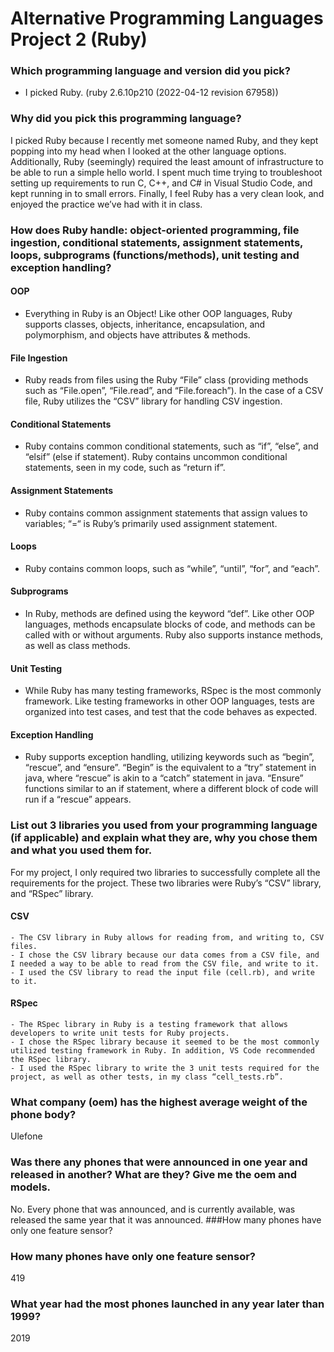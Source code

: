 # Alternative Programming Languages Project 2 (Ruby)


### Which programming language and version did you pick? 
* I picked Ruby. (ruby 2.6.10p210 (2022-04-12 revision 67958)) 


### Why did you pick this programming language?
I picked Ruby because I recently met someone named Ruby, and they kept popping into my head when I looked at the other language options. Additionally, Ruby (seemingly) required the least amount of infrastructure to be able to run a simple hello world. I spent much time trying to troubleshoot setting up requirements to run C, C++, and C# in Visual Studio Code, and kept running in to small errors. Finally, I feel Ruby has a very clean look, and enjoyed the practice we’ve had with it in class.

### How does Ruby handle: object-oriented programming, file ingestion, conditional statements, assignment statements, loops, subprograms (functions/methods), unit testing and exception handling?

#### OOP 
- Everything in Ruby is an Object! Like other OOP languages, Ruby supports classes, objects, inheritance, encapsulation, and polymorphism, and objects have attributes & methods. 
#### File Ingestion 
- Ruby reads from files using the Ruby “File” class (providing methods such as “File.open”, “File.read”, and “File.foreach”). In the case of a CSV file, Ruby utilizes the “CSV” library for handling CSV ingestion. 
#### Conditional Statements 
- Ruby contains common conditional statements, such as “if”, “else”, and “elsif” (else if statement). Ruby contains uncommon conditional statements, seen in my code, such as “return if”.
#### Assignment Statements 
- Ruby contains common assignment statements that assign values to variables; “=“ is Ruby’s primarily used assignment statement.
#### Loops 
- Ruby contains common loops, such as “while”, “until”, “for”, and “each”. 
#### Subprograms 
- In Ruby, methods are defined using the keyword “def”. Like other OOP languages, methods encapsulate blocks of code, and methods can be called with or without arguments. Ruby also supports instance methods, as well as class methods.
#### Unit Testing 
- While Ruby has many testing frameworks, RSpec is the most commonly framework. Like testing frameworks in other OOP languages, tests are organized into test cases, and test that the code behaves as expected. 
#### Exception Handling 
- Ruby supports exception handling, utilizing keywords such as “begin”, “rescue”, and “ensure”. “Begin” is the equivalent to a “try” statement in java, where “rescue” is akin to a “catch” statement in java. “Ensure” functions similar to an if statement, where a different block of code will run if a “rescue” appears.

### List out 3 libraries you used from your programming language (if applicable) and explain what they are, why you chose them and what you used them for.

For my project, I only required two libraries to successfully complete all the requirements for the project. These two libraries were Ruby’s “CSV” library, and “RSpec” library.

#### CSV
	- The CSV library in Ruby allows for reading from, and writing to, CSV files.
	- I chose the CSV library because our data comes from a CSV file, and I needed a way to be able to read from the CSV file, and write to it.
	- I used the CSV library to read the input file (cell.rb), and write to it.
	
#### RSpec
	- The RSpec library in Ruby is a testing framework that allows developers to write unit tests for Ruby projects.
	- I chose the RSpec library because it seemed to be the most commonly utilized testing framework in Ruby. In addition, VS Code recommended the RSpec library.
	- I used the RSpec library to write the 3 unit tests required for the project, as well as other tests, in my class “cell_tests.rb”.


### What company (oem) has the highest average weight of the phone body? 
Ulefone

### Was there any phones that were announced in one year and released in another? What are they? Give me the oem and models. 
No. Every phone that was announced, and is currently available, was released the same year that it was announced.
###How many phones have only one feature sensor?

### How many phones have only one feature sensor? 
419

### What year had the most phones launched in any year later than 1999? 
2019
